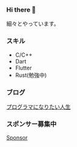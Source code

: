 ### Hi there 👋

細々とやっています。

### スキル

* C/C++
* Dart
* Flutter
* Rust(勉強中)

### ブログ

[プログラマになりたい人生](https://blog.takuchalle.dev/)

### スポンサー募集中

[Sponsor](https://github.com/sponsors/takuyaohashi)
